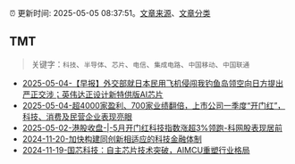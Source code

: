 :alarm_clock: 更新时间: 2025-05-05 08:37:51。[文章来源](/README.md)、[文章分类](/TAGS.md)

## TMT


> 关键字：`科技`、`半导体`、`芯片`、`电信`、`集成电路`、`中国移动`、`中国联通`



- [2025-05-04-【早报】外交部就日本民用飞机侵闯我钓鱼岛领空向日方提出严正交涉；英伟达正设计新特供版AI芯片](https://www.cls.cn/detail/2022449) 
- [2025-05-04-超4000家盈利、700家业绩翻倍，上市公司一季度“开门红”，科技、消费及民营企业表现亮眼](https://www.cls.cn/detail/2022398) 
- [2025-05-02-港股收盘-|-5月开门红科技指数涨超3%领跑-科网股表现居前](https://www.cls.cn/detail/2021896) 
- [2024-11-20-加快构建同创新相适应的科技金融体制](https://xueqiu.com/9193403816/313561745) 
- [2024-11-19-国芯科技：自主芯片技术突破，AIMCU重塑行业格局](https://xueqiu.com/8151841495/313402043) 
